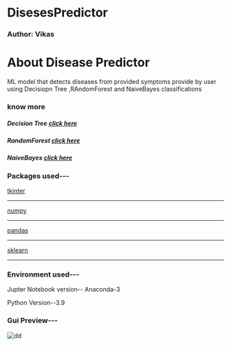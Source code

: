 # DisesesPredictor
<h3> Author: Vikas</h3>

<h1>About Disease Predictor</h1
<p>ML model that detects diseases from provided symptoms provide by user using Decisiopn Tree ,RAndomForest and NaiveBayes classifications<p>

<h3>know more </h3>
<h5>Decision Tree <a href="https://www.edureka.co/blog/decision-trees/">click here</a> </h5>
<h5>RandomForest <a href="https://www.edureka.co/blog/random-forest-classifier/">click here</a> </h5>
<h5>NaiveBayes <a href="https://www.edureka.co/blog/naive-bayes-tutorial//">click here</a> </h5>



<h3 >Packages used---</h3>

<a href="https://docs.python.org/3/library/tkinter.html"> tkinter</a><hr>
<a href="https://numpy.org/doc/stable/"> numpy</a><hr>
<a href="https://pandas.pydata.org/pandas-docs/stable/getting_started/overview.html"> pandas</a><hr>
<a href="https://www.tutorialspoint.com/scikit_learn/index.htm"> sklearn</a><hr>


<h3 >Environment  used---</h3>
<p> Jupter Notebook version-- Anaconda-3</p>
<p> Python Version--3.9 </p>


<h3 >Gui Preview---</h3>
  
  ![dd](https://user-images.githubusercontent.com/73611313/143544258-7b37cd15-6aad-41a1-a284-314d529c1e90.png)

